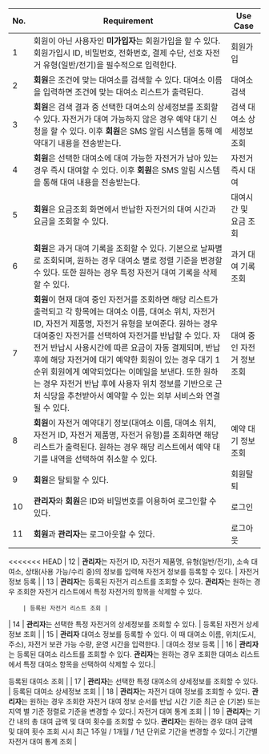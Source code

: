 | No. | Requirement                                                                                                                                                                                                                                                                     | Use Case                     |
| --- | ------------------------------------------------------------------------------------------------------------------------------------------------------------------------------------------------------------------------------------------------------------------------------- | ---------------------------- |
| 1  | 회원이 아닌 사용자인 **미가입자**는 회원가입을 할 수 있다. 회원가입시 ID, 비밀번호, 전화번호, 결제 수단, 선호 자전거 유형(일반/전기)을 필수적으로 입력한다.                                                                                                                     | 회원가입                     |
| 2   | **회원**은 조건에 맞는 대여소를 검색할 수 있다. 대여소 이름을 입력하면 조건에 맞는 대여소 리스트가 출력된다.                                                                                                                                                                    | 대여소 검색                  |
| 3   | **회원**은 검색 결과 중 선택한 대여소의 상세정보를 조회할 수 있다. 자전거가 대여 가능하지 않은 경우 예약 대기 신청을 할 수 있다. 이후 **회원**은 SMS 알림 시스템을 통해 예약대기 내용을 전송받는다.                                                      | 검색 대여소 상세정보 조회    |
| 4   | **회원**은 선택한 대여소에 대여 가능한 자전거가 남아 있는 경우 즉시 대여할 수 있다. 이후 **회원**은 SMS 알림 시스템을 통해 대여 내용을 전송받는다.                                                                                                                        | 자전거 즉시 대여             |
| 5   | **회원**은 요금조회 화면에서 반납한 자전거의 대여 시간과 요금을 조회할 수 있다.                                                                                                                                                                                                                 | 대여시간 및 요금 조회        |
| 6  | **회원**은 과거 대여 기록을 조회할 수 있다. 기본으로 날짜별로 조회되며, 원하는 경우 대여소 별로 정렬 기준을 변경할 수 있다. 또한 원하는 경우 특정 자전거 대여 기록을 삭제할 수 있다.                                                                                                                                                                                                                                     | 과거 대여 기록 조회          |
| 7  | **회원**이 현재 대여 중인 자전거를 조회하면 해당 리스트가 출력되고 각 항목에는 대여소 이름, 대여소 위치, 자전거 ID, 자전거 제품명, 자전거 유형을 보여준다. 원하는 경우 대여중인 자전거를 선택하여 자전거를 반납할 수 있다. 자전거 반납시 사용시간에 따른 요금이 자동 결제되며, 반납 후에 해당 자전거에 대기 예약한 회원이 있는 경우 대기 1순위 회원에게 예약되었다는 이메일을 보낸다. 또한 원하는 경우 자전거 반납 후에 사용자 위치 정보를 기반으로 근처 식당을 추천받아서 예약할 수 있는 외부 서비스와 연결될 수 있다.                                                                                                                 | 대여 중인 자전거 정보 조회   |
| 8  | **회원**이 자전거 예약대기 정보(대여소 이름, 대여소 위치, 자전거 ID, 자전거 제품명, 자전거 유형)를 조회하면 해당 리스트가 출력된다. 원하는 경우 해당 리스트에서 예약 대기를 내역을 선택하여 취소할 수 있다.                                                                                                                                            | 예약 대기 정보 조회          |
| 9  | **회원**은 탈퇴할 수 있다.                                                                                                                                                                                                                                                      | 회원탈퇴                     |
| 10  | **관리자**와 **회원**은 ID와 비밀번호를 이용하여 로그인할 수 있다.                                                                                                                                                                                                              | 로그인                       |
| 11  | **회원**과 **관리자**는 로그아웃할 수 있다.                                                                                                                                                                                                                                     | 로그아웃                     |
<<<<<<< HEAD
| 12   | **관리자**는 자전거 ID, 자전거 제품명, 유형(일반/전기), 소속 대여소, 상태(사용 가능/수리 중)의 정보를 입력해 자전거 정보를 등록할 수 있다.                                                                                                                                      | 자전거 정보 등록             |
| 13   | **관리자**는 등록된 자전거 리스트를 조회할 수 있다. **관리자**는 원하는 경우 조회한 자전거 리스트에서 특정 자전거의 항목을 삭제할 수 있다.

        | 등록된 자전거 리스트 조회 |
| 14   | **관리자**는 선택한 특정 자전거의 상세정보를 조회할 수 있다.                                                                                                                                                                                                                    | 등록된 자전거 상세정보 조회  |
| 15  | **관리자** 대여소 정보를 등록할 수 있다. 이 때 대여소 이름, 위치(도시, 주소), 자전거 보관 가능 수량, 운영 시간을 입력한다.                                                                                                                                                      | 대여소 정보 등록             |
| 16   | **관리자**는 등록된 대여소 리스트를 조회할 수 있다. **관리자**는 원하는 경우 조회한 대여소 리스트에서 특정 대여소 항목을 선택하여 삭제할 수 있다.|

 등록된 대여소 조회  |
 | 17  | **관리자**는 선택한 특정 대여소의 상세정보를 조회할 수 있다.                                                                                                                                                                                                              | 등록된 대여소 상세정보 조회  |
| 18   | **관리자**는 자전거 대여 정보를 조회할 수 있다. **관리자**는 원하는 경우 조회한 자전거 대여 정보 순서를 반납 시간 기준 최근 순 (기본) 또는 지역 별 기준 정렬로 기준을 변경할 수 있다.|
 자전거 대여 통계 조회  |
| 19   | **관리자**는 기간 내의 총 대여 금액 및 대여 횟수를 조회할 수 있다. **관리자**는 원하는 경우 대여 금액 및 대여 횟수 조회 시시 최근 1주일 / 1개월 / 1년 단위로 기간을 변경할 수 있다.| 기간별 자전거 대여 통계 조회  |